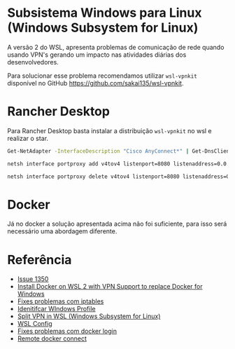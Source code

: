 # Subsistema Windows para Linux (Windows Subsystem for Linux)
A versão 2 do WSL, apresenta problemas de comunicação de rede quando usando VPN's gerando um impacto nas atividades diárias dos desenvolvedores.

Para solucionar esse problema recomendamos utilizar ``wsl-vpnkit`` disponível no GitHub https://github.com/sakai135/wsl-vpnkit.

# Rancher Desktop
Para Rancher Desktop basta instalar a distribuição ``wsl-vpnkit`` no wsl e realizar o star.

~~~sh
Get-NetAdapter -InterfaceDescription "Cisco AnyConnect*" | Get-DnsClientServerAddress | Select -ExpandProperty ServerAddresses

netsh interface portproxy add v4tov4 listenport=8080 listenaddress=0.0.0.0 connectport=8080 connectaddress=10.4.1.197

netsh interface portproxy delete v4tov4 listenport=8080 listenaddress=0.0.0.0
~~~~

# Docker 
Já no docker a solução apresentada acima não foi suficiente, para isso será necessário uma abordagem diferente.

# Referência
* [Issue 1350](https://github.com/microsoft/WSL/issues/1350)
* [Install Docker on WSL 2 with VPN Support to replace Docker for Windows](https://medium.com/twodigits/install-docker-on-wsl-2-with-vpn-support-to-replace-docker-for-windows-45b8e200e171)
* [Fixes problemas com iptables](https://patrickwu.space/2021/03/09/wsl-solution-to-native-docker-daemon-not-starting/)
* [Idenitifcar WIndows Profile](https://learn.microsoft.com/en-us/powershell/module/microsoft.powershell.core/about/about_profiles?view=powershell-7.3)
* [Split VPN in WSL (Windows Subsystem for Linux)](https://askubuntu.com/questions/1228568/split-vpn-in-wsl-windows-subsystem-for-linux)
* [WSL Config](https://learn.microsoft.com/en-us/windows/wsl/wsl-config#wslconfig)
* [Fixes problemas com docker login](https://stackoverflow.com/a/52251706/10788569)
* [Remote docker connect](https://www.docker.com/blog/how-to-deploy-on-remote-docker-hosts-with-docker-compose/)

